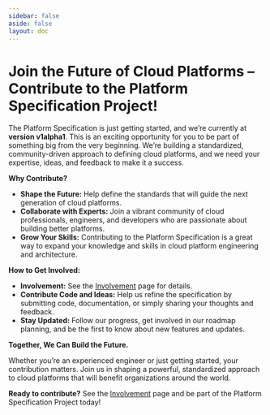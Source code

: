 ```yaml
---
sidebar: false
aside: false
layout: doc
---
```


# **Join the Future of Cloud Platforms – Contribute to the Platform Specification Project!**

The Platform Specification is just getting started, and we’re currently at **version v1alpha1**. This is an exciting opportunity for you to be part of something big from the very beginning. We’re building a standardized, community-driven approach to defining cloud platforms, and we need your expertise, ideas, and feedback to make it a success.

**Why Contribute?**
- **Shape the Future:** Help define the standards that will guide the next generation of cloud platforms.
- **Collaborate with Experts:** Join a vibrant community of cloud professionals, engineers, and developers who are passionate about building better platforms.
- **Grow Your Skills:** Contributing to the Platform Specification is a great way to expand your knowledge and skills in cloud platform engineering and architecture.

**How to Get Involved:**
- **Involvement:**  See the [Involvement](./docs/project/contributing) page for details.
- **Contribute Code and Ideas:** Help us refine the specification by submitting code, documentation, or simply sharing your thoughts and feedback.
- **Stay Updated:** Follow our progress, get involved in our roadmap planning, and be the first to know about new features and updates.

**Together, We Can Build the Future.**

Whether you’re an experienced engineer or just getting started, your contribution matters. Join us in shaping a powerful, standardized approach to cloud platforms that will benefit organizations around the world.

**Ready to contribute?** See the [Involvement](./docs/project/contributing) page and be part of the Platform Specification Project today!